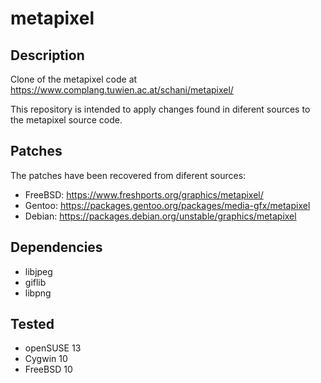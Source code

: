 # metapixel

## Description
Clone of the metapixel code at https://www.complang.tuwien.ac.at/schani/metapixel/

This repository is intended to apply changes found in diferent sources to the metapixel source code. 



## Patches
The patches have been recovered from diferent sources:

* FreeBSD: https://www.freshports.org/graphics/metapixel/
* Gentoo: https://packages.gentoo.org/packages/media-gfx/metapixel
* Debian: https://packages.debian.org/unstable/graphics/metapixel


## Dependencies
* libjpeg
* giflib
* libpng

## Tested
* openSUSE 13
* Cygwin   10
* FreeBSD  10
